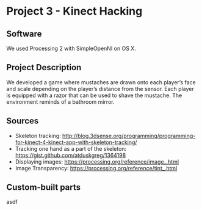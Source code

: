 # Project 3 - Kinect Hacking

## Software

We used Processing 2 with SimpleOpenNI on OS X.

## Project Description

We developed a game where mustaches are drawn onto each player’s face and scale depending on the player’s distance from the sensor. Each player is equipped with a razor that can be used to shave the mustache. The environment reminds of a bathroom mirror.

## Sources

* Skeleton tracking: http://blog.3dsense.org/programming/programming-for-kinect-4-kinect-app-with-skeleton-tracking/
* Tracking one hand as a part of the skeleton: https://gist.github.com/atduskgreg/1364198
* Displaying images: https://processing.org/reference/image_.html
* Image Transparency: https://processing.org/reference/tint_.html

## Custom-built parts

asdf
